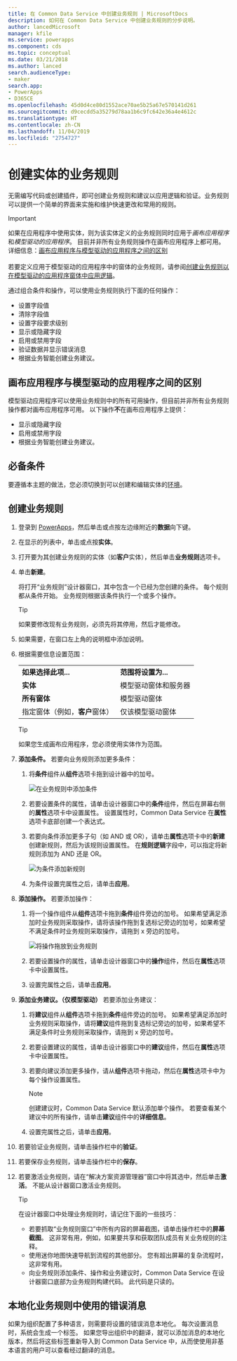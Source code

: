 ```yaml
---
title: 在 Common Data Service 中创建业务规则 | MicrosoftDocs
description: 如何在 Common Data Service 中创建业务规则的分步说明。
author: lancedMicrosoft
manager: kfile
ms.service: powerapps
ms.component: cds
ms.topic: conceptual
ms.date: 03/21/2018
ms.author: lanced
search.audienceType:
- maker
search.app:
- PowerApps
- D365CE
ms.openlocfilehash: 45d0d4ce80d1552ace70ae5b25a67e570141d261
ms.sourcegitcommit: d9cecdd5a35279d78aa1b6c9fc642e36a4e4612c
ms.translationtype: HT
ms.contentlocale: zh-CN
ms.lasthandoff: 11/04/2019
ms.locfileid: "2754727"
---
```

# <a name="create-a-business-rule-for-an-entity"></a>创建实体的业务规则

无需编写代码或创建插件，即可创建业务规则和建议以应用逻辑和验证。业务规则可以提供一个简单的界面来实施和维护快速更改和常用的规则。

> [!IMPORTANT]
> 如果在应用程序中使用实体，则为该实体定义的业务规则同时应用于*画布应用程序*和*模型驱动的应用程序*。 目前并非所有业务规则操作在画布应用程序上都可用。 详细信息：[画布应用程序与模型驱动的应用程序之间的区别](#differences-between-canvas-and-model-driven-apps)<br/><br/>
> 若要定义应用于模型驱动的应用程序中的窗体的业务规则，请参阅[创建业务规则以在模型驱动的应用程序窗体中应用逻辑](../model-driven-apps/create-business-rules-recommendations-apply-logic-form.md)。

通过组合条件和操作，可以使用业务规则执行下面的任何操作：  
  
* 设置字段值  
* 清除字段值  
* 设置字段要求级别  
* 显示或隐藏字段  
* 启用或禁用字段  
* 验证数据并显示错误消息  
* 根据业务智能创建业务建议。  
  
## <a name="differences-between-canvas-and-model-driven-apps"></a>画布应用程序与模型驱动的应用程序之间的区别

模型驱动应用程序可以使用业务规则中的所有可用操作，但目前并非所有业务规则操作都对画布应用程序可用。 以下操作**不**在画布应用程序上提供：

* 显示或隐藏字段  
* 启用或禁用字段  
* 根据业务智能创建业务建议。  

## <a name="prerequisites"></a>必备条件 
要遵循本主题的做法，您必须切换到可以创建和编辑实体的[环境](../canvas-apps/working-with-environments.md)。

## <a name="create-a-business-rule"></a>创建业务规则
  
1. 登录到 [PowerApps](https://make.powerapps.com/?utm_source=padocs&utm_medium=linkinadoc&utm_campaign=referralsfromdoc)，然后单击或点按左边缘附近的**数据**向下键。

2. 在显示的列表中，单击或点按**实体**。
  
3. 打开要为其创建业务规则的实体（如**客户**实体），然后单击**业务规则**选项卡。  

4. 单击**新建**。  
  
    将打开“业务规则”设计器窗口，其中包含一个已经为您创建的条件。 每个规则都从条件开始。 业务规则根据该条件执行一个或多个操作。  

    > [!TIP]
    > 如果要修改现有业务规则，必须先将其停用，然后才能修改。  
  
5. 如果需要，在窗口左上角的说明框中添加说明。
  
6. 根据需要信息设置范围：  
  
    |||  
    |-|-|  
    |**如果选择此项...**|**范围将设置为...**|  
    |**实体**|模型驱动窗体和服务器|  
    |**所有窗体**|模型驱动窗体|  
    |指定窗体（例如，**客户**窗体）|仅该模型驱动窗体|  

    > [!TIP]
    > 如果您生成画布应用程序，您必须使用实体作为范围。
  
7. **添加条件。** 若要向业务规则添加更多条件：  
  
    1. 将**条件**组件从**组件**选项卡拖到设计器中的加号。  
  
        ![在业务规则中添加条件](./media/data-platform-cds-create-business-rule/add-condition-business-rule.png "在业务规则中添加条件")  
  
    2. 若要设置条件的属性，请单击设计器窗口中的**条件**组件，然后在屏幕右侧的**属性**选项卡中设置属性。 设置属性时，Common Data Service 在**属性**选项卡底部创建一个表达式。  
  
    3. 若要向条件添加更多子句（如 AND 或 OR），请单击**属性**选项卡中的**新建**创建新规则，然后为该规则设置属性。 在**规则逻辑**字段中，可以指定将新规则添加为 AND 还是 OR。  
  
        ![为条件添加新规则](./media/data-platform-cds-create-business-rule/add-new-rule-condition.png "为条件添加新规则")  
  
    4. 为条件设置完属性之后，请单击**应用**。  
  
8. **添加操作。** 若要添加操作：  
  
    1. 将一个操作组件从**组件**选项卡拖到**条件**组件旁边的加号。 如果希望满足添加时业务规则采取操作，请将该操作拖到复选标记旁边的加号，如果希望不满足条件时业务规则采取操作，请拖到 x 旁边的加号。
  
        ![将操作拖放到业务规则](./media/data-platform-cds-create-business-rule/drag-an-action-business-rule.png "将操作拖放到业务规则")  
  
    2. 若要设置操作的属性，请单击设计器窗口中的**操作**组件，然后在**属性**选项卡中设置属性。  
  
    3. 设置完属性之后，请单击**应用**。  
  
9. **添加业务建议。（仅模型驱动）** 若要添加业务建议：  
  
    1. 将**建议**组件从**组件**选项卡拖到**条件**组件旁边的加号。 如果希望满足添加时业务规则采取操作，请将**建议**组件拖到复选标记旁边的加号，如果希望不满足条件时业务规则采取操作，请拖到 x 旁边的加号。  
  
    2. 若要设置建议的属性，请单击设计器窗口中的**建议**组件，然后在**属性**选项卡中设置属性。  
  
    3. 若要向建议添加更多操作，请从**组件**选项卡拖动，然后在**属性**选项卡中为每个操作设置属性。  
  
        > [!NOTE]
        >  创建建议时，Common Data Service 默认添加单个操作。 若要查看某个建议中的所有操作，请单击**建议**组件中的**详细信息**。  
  
    4. 设置完属性之后，请单击**应用**。  
  
10. 若要验证业务规则，请单击操作栏中的**验证**。  
  
11. 若要保存业务规则，请单击操作栏中的**保存**。  
12. 若要激活业务规则，请在“解决方案资源管理器”窗口中将其选中，然后单击**激活**。 不能从设计器窗口激活业务规则。  
  
    > [!TIP]
    >  在设计器窗口中处理业务规则时，请记住下面的一些技巧：  
    >   
    > - 若要抓取“业务规则窗口”中所有内容的屏幕截图，请单击操作栏中的**屏幕截图**。 这非常有用，例如，如果要共享和获取团队成员有关业务规则的注释。  
    > - 使用迷你地图快速导航到流程的其他部分。 您有超出屏幕的复杂流程时，这非常有用。  
    > - 向业务规则添加条件、操作和业务建议时，Common Data Service 在设计器窗口底部为业务规则构建代码。 此代码是只读的。  
  
## <a name="localize-error-messages-used-in-business-rules"></a>本地化业务规则中使用的错误消息  
 如果为组织配置了多种语言，则需要将设置的错误消息本地化。 每次设置消息时，系统会生成一个标签。 如果您导出组织中的翻译，就可以添加消息的本地化版本，然后将这些标签重新导入到 Common Data Service 中，从而使使用非基本语言的用户可以查看经过翻译的消息。  
  
